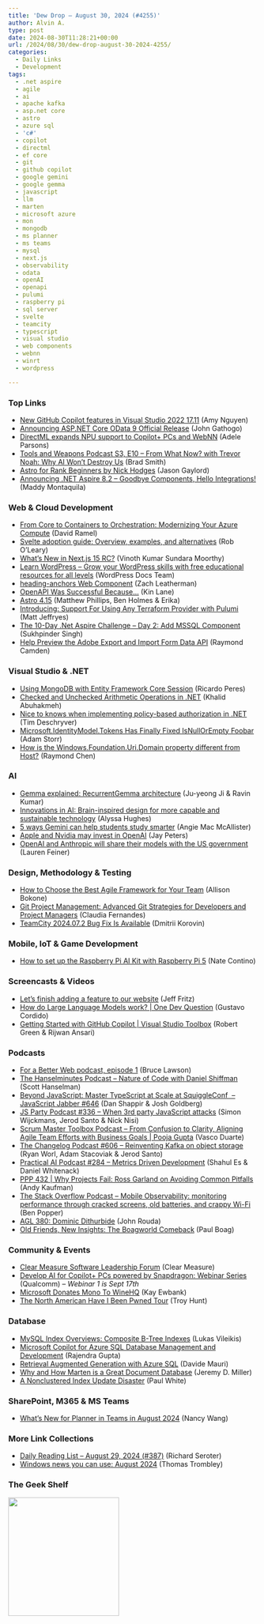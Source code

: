 ```yaml
---
title: 'Dew Drop – August 30, 2024 (#4255)'
author: Alvin A.
type: post
date: 2024-08-30T11:28:21+00:00
url: /2024/08/30/dew-drop-august-30-2024-4255/
categories:
  - Daily Links
  - Development
tags:
  - .net aspire
  - agile
  - ai
  - apache kafka
  - asp.net core
  - astro
  - azure sql
  - 'c#'
  - copilot
  - directml
  - ef core
  - git
  - github copilot
  - google gemini
  - google gemma
  - javascript
  - llm
  - marten
  - microsoft azure
  - mon
  - mongodb
  - ms planner
  - ms teams
  - mysql
  - next.js
  - observability
  - odata
  - openAI
  - openapi
  - pulumi
  - raspberry pi
  - sql server
  - svelte
  - teamcity
  - typescript
  - visual studio
  - web components
  - webnn
  - winrt
  - wordpress

---
```

### <a name="top"></a>Top Links

  * <a href="https://devblogs.microsoft.com/visualstudio/new-github-copilot-features-in-visual-studio-2022-17-11/" target="_blank" rel="noopener">New GitHub Copilot features in Visual Studio 2022 17.11</a> (Amy Nguyen)
  * <a href="https://devblogs.microsoft.com/odata/announcing-asp-net-core-odata-9-official-release/" target="_blank" rel="noopener">Announcing ASP.NET Core OData 9 Official Release</a> (John Gathogo)
  * <a href="https://blogs.windows.com/windowsdeveloper/2024/08/29/directml-expands-npu-support-to-copilot-pcs-and-webnn/" target="_blank" rel="noopener">DirectML expands NPU support to Copilot+ PCs and WebNN</a> (Adele Parsons)
  * <a href="https://podcasts.apple.com/us/podcast/from-what-now-with-trevor-noah-why-ai-wont-destroy-us/id1632459165?i=1000667179518" target="_blank" rel="noopener">Tools and Weapons Podcast S3, E10 &#8211; From What Now? with Trevor Noah: Why AI Won&#8217;t Destroy Us</a> (Brad Smith)
  * <a href="https://www.jasongaylord.com/blog/2024/08/30/astro-for-beginners-nick-hodges" target="_blank" rel="noopener">Astro for Rank Beginners by Nick Hodges</a> (Jason Gaylord)
  * <a href="https://devblogs.microsoft.com/dotnet/announcing-dotnet-aspire-8-2/" target="_blank" rel="noopener">Announcing .NET Aspire 8.2 – Goodbye Components, Hello Integrations!</a> (Maddy Montaquila)



### <a name="web"></a>Web & Cloud Development

  * <a href="https://visualstudiomagazine.com/Articles/2024/08/29/From-Core-to-Containers-to-Orchestration-Modernizing-Your-Azure-Compute.aspx" target="_blank" rel="noopener">From Core to Containers to Orchestration: Modernizing Your Azure Compute</a> (David Ramel)
  * <a href="https://blog.logrocket.com/svelte-adoption-guide/" target="_blank" rel="noopener">Svelte adoption guide: Overview, examples, and alternatives</a> (Rob O&#8217;Leary)
  * <a href="https://www.syncfusion.com/blogs/post/whats-new-in-next-js-15-rc?utm_source=alvinashcraft&utm_medium=email&utm_campaign=alvinashcraft_blog_edmaug24" target="_blank" rel="noopener">What’s New in Next.js 15 RC?</a> (Vinoth Kumar Sundara Moorthy)
  * <a href="https://learn.wordpress.org/" target="_blank" rel="noopener">Learn WordPress &#8211; Grow your WordPress skills with free educational resources for all levels</a> (WordPress Docs Team)
  * <a href="https://www.zachleat.com/web/heading-anchors/" target="_blank" rel="noopener">heading-anchors Web Component</a> (Zach Leatherman)
  * <a href="http://apievangelist.com/2024/08/29/openapi-was-successful-because/" target="_blank" rel="noopener">OpenAPI Was Successful Because&#8230;</a> (Kin Lane)
  * <a href="https://astro.build/blog/astro-4150/" target="_blank" rel="noopener">Astro 4.15</a> (Matthew Phillips, Ben Holmes & Erika)
  * <a href="https://www.pulumi.com/blog/any-terraform-provider/" target="_blank" rel="noopener">Introducing: Support For Using Any Terraform Provider with Pulumi</a> (Matt Jeffryes)
  * <a href="https://hackernoon.com/the-10-day-net-aspire-challenge-day-2-add-mssql-component?source=rss" target="_blank" rel="noopener">The 10-Day .Net Aspire Challenge &#8211; Day 2: Add MSSQL Component</a> (Sukhpinder Singh)
  * <a href="https://blog.developer.adobe.com/help-preview-the-adobe-export-and-import-form-data-api-6463268d1f42?source=rss----9342990108af---4" target="_blank" rel="noopener">Help Preview the Adobe Export and Import Form Data API</a> (Raymond Camden)



### <a name="dotnet"></a>Visual Studio & .NET

  * <a href="https://weblogs.asp.net:443/ricardoperes/using-mongodb-with-entity-framework-core" target="_blank" rel="noopener">Using MongoDB with Entity Framework Core Session</a> (Ricardo Peres)
  * <a href="https://khalidabuhakmeh.com/checked-and-unchecked-arithmetic-operations-in-dotnet" target="_blank" rel="noopener">Checked and Unchecked Arithmetic Operations in .NET</a> (Khalid Abuhakmeh)
  * <a href="https://timdeschryver.dev/blog/nice-to-knows-when-implementing-policy-based-authorization-in-net" target="_blank" rel="noopener">Nice to knows when implementing policy-based authorization in .NET</a> (Tim Deschryver)
  * <a href="https://adamstorr.co.uk/blog/microsoft.identitymodel.tokens-has-finally-fixed-isnullorempty-foobar/" target="_blank" rel="noopener">Microsoft.IdentityModel.Tokens Has Finally Fixed IsNullOrEmpty Foobar</a> (Adam Storr)
  * <a href="https://devblogs.microsoft.com/oldnewthing/20240829-00/?p=110192" target="_blank" rel="noopener">How is the Windows.Foundation.Uri.Domain property different from Host?</a> (Raymond Chen)



### AI

  * <a href="https://developers.googleblog.com/en/gemma-explained-recurrentgemma-architecture/" target="_blank" rel="noopener">Gemma explained: RecurrentGemma architecture</a> (Ju-yeong Ji & Ravin Kumar)
  * <a href="https://www.microsoft.com/en-us/research/blog/innovations-in-ai-brain-inspired-design-for-more-capable-and-sustainable-technology/" target="_blank" rel="noopener">Innovations in AI: Brain-inspired design for more capable and sustainable technology</a> (Alyssa Hughes)
  * <a href="https://blog.google/products/gemini/google-gemini-learning-features/" target="_blank" rel="noopener">5 ways Gemini can help students study smarter</a> (Angie Mac McAllister)
  * <a href="https://www.theverge.com/2024/8/29/24231626/apple-nvidia-openai-invest-microsoft" target="_blank" rel="noopener">Apple and Nvidia may invest in OpenAI</a> (Jay Peters)
  * <a href="https://www.theverge.com/2024/8/29/24231395/openai-anthropic-share-models-us-ai-safety-institute" target="_blank" rel="noopener">OpenAI and Anthropic will share their models with the US government</a> (Lauren Feiner)



### <a name="design"></a>Design, Methodology & Testing

  * <a href="https://get.assembla.com/blog/choose-best-agile-framework-for-your-team/" target="_blank" rel="noopener">How to Choose the Best Agile Framework for Your Team</a> (Allison Bokone)
  * <a href="https://get.assembla.com/blog/git-project-management/" target="_blank" rel="noopener">Git Project Management: Advanced Git Strategies for Developers and Project Managers</a> (Claudia Fernandes)
  * <a href="https://blog.jetbrains.com/teamcity/2024/08/teamcity-2024-07-2-bug-fix/" target="_blank" rel="noopener">TeamCity 2024.07.2 Bug Fix Is Available</a> (Dmitrii Korovin)



### <a name="mobile"></a>Mobile, IoT & Game Development

  * <a href="https://www.raspberrypi.com/news/how-to-set-up-the-raspberry-pi-ai-kit-with-raspberry-pi-5/" target="_blank" rel="noopener">How to set up the Raspberry Pi AI Kit with Raspberry Pi 5</a> (Nate Contino)



### <a name="videos"></a>Screencasts & Videos

  * <a href="http://www.youtube.com/watch?v=pvKE-SKcMhw" target="_blank" rel="noopener">Let&#8217;s finish adding a feature to our website</a> (Jeff Fritz)
  * <a href="http://www.youtube.com/watch?v=C4XsPkGA30g" target="_blank" rel="noopener">How do Large Language Models work? | One Dev Question</a> (Gustavo Cordido)
  * <a href="http://www.youtube.com/watch?v=SSUi4YWAAA0" target="_blank" rel="noopener">Getting Started with GitHub Copilot | Visual Studio Toolbox</a> (Robert Green & Rijwan Ansari)



### <a name="podcasts"></a>Podcasts

  * <a href="https://brucelawson.co.uk/2024/for-a-better-web-podcast-episode-1/" target="_blank" rel="noopener">For a Better Web podcast, episode 1</a> (Bruce Lawson)
  * <a href="https://www.hanselminutes.com/960/nature-of-code-with-daniel-shiffman" target="_blank" rel="noopener">The Hanselminutes Podcast &#8211; Nature of Code with Daniel Shiffman</a> (Scott Hanselman)
  * <a href="https://topenddevs.com/podcasts/javascript-jabber/episodes/beyond-javascript-master-typescript-at-scale-at-squiggleconf-jsj-646" target="_blank" rel="noopener">Beyond JavaScript: Master TypeScript at Scale at SquiggleConf&nbsp; &#8211; JavaScript Jabber #646</a> (Dan Shappir & Josh Goldberg)
  * <a href="https://changelog.com/jsparty/336" target="_blank" rel="noopener">JS Party Podcast #336 &#8211; When 3rd party JavaScript attacks</a> (Simon Wijckmans, Jerod Santo & Nick Nisi)
  * <a href="https://scrummastertoolbox.libsyn.com/from-confusion-to-clarity-aligning-agile-team-efforts-with-business-goals-pooja-gupta" target="_blank" rel="noopener">Scrum Master Toolbox Podcast &#8211; From Confusion to Clarity, Aligning Agile Team Efforts with Business Goals | Pooja Gupta</a> (Vasco Duarte)
  * <a href="https://changelog.com/podcast/606" target="_blank" rel="noopener">The Changelog Podcast #606 &#8211; Reinventing Kafka on object storage</a> (Ryan Worl, Adam Stacoviak & Jerod Santo)
  * <a href="https://changelog.com/practicalai/284" target="_blank" rel="noopener">Practical AI Podcast #284 &#8211; Metrics Driven Development</a> (Shahul Es & Daniel Whitenack)
  * <a href="https://peopleandprojectspodcast.libsyn.com/ppp-432-why-projects-fail-ross-garland-on-avoiding-common-pitfalls" target="_blank" rel="noopener">PPP 432 | Why Projects Fail: Ross Garland on Avoiding Common Pitfalls</a> (Andy Kaufman)
  * <a href="https://stackoverflow.blog/2024/08/30/mobile-observability-open-telemetry-embrace-ios-android-austin-emmons/" target="_blank" rel="noopener">The Stack Overflow Podcast &#8211; Mobile Observability: monitoring performance through cracked screens, old batteries, and crappy Wi-Fi</a> (Ben Popper)
  * <a href="https://www.ageekleader.com/agl-380-dominic-dithurbide/" target="_blank" rel="noopener">AGL 380: Dominic Dithurbide</a> (John Rouda)
  * <a href="https://boagworld.com/season/rebooted/episode/001/" target="_blank" rel="noopener">Old Friends, New Insights: The Boagworld Comeback</a> (Paul Boag)



### <a name="events"></a>Community & Events

  * <a href="https://clearmeasure.com/forums/leadership-forum/" target="_blank" rel="noopener">Clear Measure Software Leadership Forum</a> (Clear Measure)
  * <a href="https://assets.qualcomm.com/windows-on-snapdragon-webinar-series-reg.html" target="_blank" rel="noopener">Develop AI for Copilot+ PCs powered by Snapdragon: Webinar Series</a> (Qualcomm) _&#8211; Webinar 1 is Sept 17th_
  * <a href="http://www.i-programmer.info/news/136-open-source/17440-microsoft-donates-mono-to-winehq.html" target="_blank" rel="noopener">Microsoft Donates Mono To WineHQ</a> (Kay Ewbank)
  * <a href="https://www.troyhunt.com/the-north-american-have-i-been-pwned-tour/" target="_blank" rel="noopener">The North American Have I Been Pwned Tour</a> (Troy Hunt)



### <a name="sql"></a>Database

  * <a href="https://www.red-gate.com/simple-talk/databases/mysql/mysql-index-overviews-composite-b-tree-indexes/" target="_blank" rel="noopener">MySQL Index Overviews: Composite B-Tree Indexes</a> (Lukas Vileikis)
  * <a href="https://www.mssqltips.com/sqlservertip/8055/microsoft-copilot-for-azure-sql-database-management-and-development/" target="_blank" rel="noopener">Microsoft Copilot for Azure SQL Database Management and Development</a> (Rajendra Gupta)
  * <a href="https://dev.to/azure/retrieval-augmented-generation-with-azure-sql-63m" target="_blank" rel="noopener">Retrieval Augmented Generation with Azure SQL</a> (Davide Mauri)
  * <a href="https://jeremydmiller.com/2024/08/29/why-and-how-marten-is-a-great-document-database/" target="_blank" rel="noopener">Why and How Marten is a Great Document Database</a> (Jeremy D. Miller)
  * <a href="https://www.sql.kiwi/2024/08/a-nonclustered-index-update-disaster.html" target="_blank" rel="noopener">A Nonclustered Index Update Disaster</a> (Paul White)



### <a name="sp"></a>SharePoint, M365 & MS Teams

  * <a href="https://techcommunity.microsoft.com/t5/planner-blog/what-s-new-for-planner-in-teams-in-august-2024/ba-p/4232249" target="_blank" rel="noopener">What&#8217;s New for Planner in Teams in August 2024</a> (Nancy Wang)



### <a name="links"></a>More Link Collections

  * <a href="https://seroter.com/2024/08/29/daily-reading-list-august-29-2024-387/" target="_blank" rel="noopener">Daily Reading List – August 29, 2024 (#387)</a> (Richard Seroter)
  * <a href="https://techcommunity.microsoft.com/t5/windows-it-pro-blog/windows-news-you-can-use-august-2024/ba-p/4230093" target="_blank" rel="noopener">Windows news you can use: August 2024</a> (Thomas Trombley)



### <a name="shelf"></a>The Geek Shelf

<a href="https://www.amazon.com/dp/1803243678/" target="_blank" rel="noopener"><img data-recalc-dims="1" loading="lazy" decoding="async" width="224" height="240" style="border: 0px currentcolor; border-image: none; background-image: none;" src="https://i0.wp.com/c.media-amazon.com/images/I/51JILwx8jkL._SS135_.jpg?resize=224%2C240&#038;ssl=1" border="0" /></a>